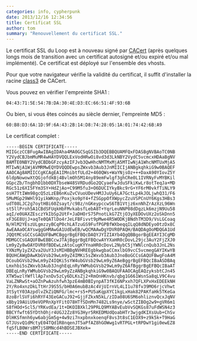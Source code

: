 ```yaml
---
categories: info, cypherpunk
date: 2013/12/16 12:34:56
title: Certificat SSL
author: tom
summary: "Renouvellement du certificat SSL."
---
```


Le certificat SSL du Loop est à nouveau signé par
[CACert](http://cacert.org/) (après quelques longs mois de transition avec
un certificat autosigné et/ou expiré et/ou mal implémenté). Ce certificat
est déployé sur l'ensemble des vhosts.

Pour que votre navigateur vérifie la validité du certificat, il suffit
d'installer la racine [class3](http://www.cacert.org/certs/class3.crt)
de CACert.

Vous pouvez en vérifier l'empreinte SHA1 :

`04:43:71:5E:54:7B:DA:30:4E:D3:EC:66:51:4F:93:6B`

Ou bien, si vous êtes coincés au siècle dernier, l'empreinte MD5 :

`60:B8:D3:6A:1D:9F:6A:43:2B:14:D8:74:28:05:1A:01:74:42:6B:A9`

Le certificat complet :

    -----BEGIN CERTIFICATE-----
    MIIGczCCBFugAwIBAgIDAha4MA0GCSqGSIb3DQEBBQUAMFQxFDASBgNVBAoTC0NB
    Y2VydCBJbmMuMR4wHAYDVQQLExVodHRwOi8vd3d3LkNBY2VydC5vcmcxHDAaBgNV
    BAMTE0NBY2VydCBDbGFzcyAzIFJvb3QwHhcNMTMxMjA5MTIwNjA1WhcNMTUxMjA5
    MTIwNjA1WjAVMRMwEQYDVQQDEwpsZWxvb3Aub3JnMIICIjANBgkqhkiG9w0BAQEF
    AAOCAg8AMIICCgKCAgEA1IMnibtfULd2+460QWs+WaYNjsOz+++DaxA90YIovZ5Y
    6ldpNowowXtQGjofdkBj4BvlmOh5M14ny89emFwlgf3ghCRe0L1IVRNyFvMYBKil
    GGpcZb/TngbhD1bb0DXTbseW48SVRDudGo2QCyaeFwJduSFkiKwLr8otTeqJa+MD
    RGc51z6XI5FYm3SY+HdZjAo+C99M5fu3+O6DUCIYkyBkc9rG+YF6rM0vkfTiNLY9
    osH7TtIWm98gcQ5zLzEB6nKuZvCVuoUDevHMJJuUy6LA7GctLp4kJOLjwhQ31/F6
    5MuMGp29WHl91yikWKnp/Poxjko9pY4+fZSGppOfXWpycZzuVSPCnUY6Kgs3HBs3
    udT08LJC2g7oytHBi60Zsayt/c98z/nGKeypccwS6TB1Vtjz6xnNhZrAzXzL96Wn
    st5llProh5A1CBdSFUqkHbFMvkabsfLebA8T+YqrLeuNNP08dDgzLk6mzjN9Uu58
    aqI/e0UAXZEsczYkIbSp2UtF+JaDHOrS75PnotLkG7ZtjO3yXEDOvUXz2oSkDnn5
    xF3GE8UjJ+aqTe0QATlDo4rJeLFBFivvt9pMwe4R5WODKjBNdhTM3D9/VsLGCoaq
    N/HlM2YEszULgmzzyBCqP0chLATzuGS9FufPGPBfWXbeqqILqQ8dNDEyo0tzDx8C
    AwEAAaOCAYswggGHMAwGA1UdEwEB/wQCMAAwDgYDVR0PAQH/BAQDAgOoMDQGA1Ud
    JQQtMCsGCCsGAQUFBwMCBggrBgEFBQcDAQYJYIZIAYb4QgQBBgorBgEEAYI3CgMD
    MDMGCCsGAQUFBwEBBCcwJTAjBggrBgEFBQcwAYYXaHR0cDovL29jc3AuY2FjZXJ0
    Lm9yZy8wOAYDVR0fBDEwLzAtoCugKYYnaHR0cDovL2NybC5jYWNlcnQub3JnL2Ns
    YXNzMy1yZXZva2UuY3JsMIHBBgNVHREEgbkwgbaCCmxlbG9vcC5vcmegGAYIKwYB
    BQUHCAWgDAwKbGVsb29wLm9yZ4IMKi5sZWxvb3Aub3JnoBoGCCsGAQUFBwgFoA4M
    DCoubGVsb29wLm9yZ4IQKi5sYW4ubGVsb29wLm9yZ6AeBggrBgEFBQcIBaASDBAq
    Lmxhbi5sZWxvb3Aub3JnghEqLnRyYWMubGVsb29wLm9yZ6AfBggrBgEFBQcIBaAT
    DBEqLnRyYWMubGVsb29wLm9yZzANBgkqhkiG9w0BAQUFAAOCAgEAQzyksbtCJn45
    XTW5wzlYWfllAp7xnDv5zCy6DLKsZj2+RmOnHKnvb/qbg1G661WsnSa8qLV9C4vu
    VaLZNRwSt+aOZnPwAzuhfwh3pzE4mB0BIynpAT3fKI6NPxxh7QFLXPxHxEDEEkNH
    2Y/Ro4xnzDkLTtHrJ9S5S/bH0A6mubBzAc4VjUIrnVL4LI1u78fv39MO6rjcVhwt
    3tSytY03AzpdlvZkZiQNFG/lmc+rs5+PU5aKqpXYC1kgLxHak82PAKfaHk5TKeGa
    8zoBrlSVFi6hRYF43EeGACuJ92+GjjFZkxN5kL/zIDa08U6SM6ohliznvQcxJqNV
    xBby19AUiU9eVOPRnXpYFitO78HTfSDnMn7482Ls9nye/wSctZIBOg2w9+gVR6m1
    S8fHOd+Scl5/YRKvdEa/1t+DKOIBXkl29PRLQ9MYABvEubVvSQKGs87uFdWSN4z3
    BBCYfwft65YDthOhjr4UGJ2Zz8YG3Hyr5RKEDMUdQoabHTr3wjgdKIXsUub+ChSv
    DlHKSfmnh6yw6abjGm5g+4w9zi7nxpbnxkoenqF8vs3t8sC1EOX9+z9k5k+T9HaG
    GTJUsvQ1dMctyE04TQd1R8nqenJT5aPfAZ8hGOWwg1vRTPGL+tRPDwY1gi0ewEZ8
    fqSfLB0WrsBM7jS8MNcd4hBDSEJBXek=
    -----END CERTIFICATE-----
